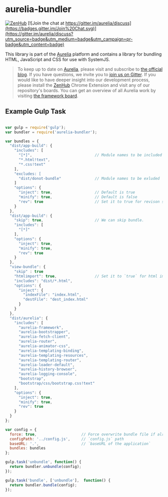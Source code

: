 # aurelia-bundler

[![ZenHub](https://raw.githubusercontent.com/ZenHubIO/support/master/zenhub-badge.png)](https://zenhub.io)
[![Join the chat at https://gitter.im/aurelia/discuss](https://badges.gitter.im/Join%20Chat.svg)](https://gitter.im/aurelia/discuss?utm_source=badge&utm_medium=badge&utm_campaign=pr-badge&utm_content=badge)

This library is part of the [Aurelia](http://www.aurelia.io/) platform and contains a library for bundling HTML, JavaScript and CSS for use with SystemJS.

> To keep up to date on [Aurelia](http://www.aurelia.io/), please visit and subscribe to [the official blog](http://blog.durandal.io/). If you have questions, we invite you to [join us on Gitter](https://gitter.im/aurelia/discuss). If you would like to have deeper insight into our development process, please install the [ZenHub](https://zenhub.io) Chrome Extension and visit any of our repository's boards. You can get an overview of all Aurelia work by visiting [the framework board](https://github.com/aurelia/framework#boards).

## Example Gulp Task  

```javascript

var gulp = require('gulp');
var bundler = require('aurelia-bundler');

var bundles = {
  "dist/app-build": {
    "includes": [
      "[*]",                            // Module names to be included in the bundle. May be a pattern too. eg. `*`, `**/**/*`, `[*]`
      "*.html!text",
      "*.css!text"
    ],
    "excludes: [
      "dist/donot-bundle"               // Module names to be exluded
    ]
    "options": {
      "inject": true,                   // Default is true
      "minify": true,                   // Default is false
      "rev": true                       // Set it to true for revison suport. Default is false
    }
  },
  "dist/app-build": {
    "skip": true,                       // We can skip bundle. 
    "includes": [
      "[*]"
    ],
    "options": {
      "inject": true,
      "minify": true,
      "rev": true
    }
  },
  "view-bundle": {
    "skip" : true
    "htmlimport": true,                 // Set it to `true` for html import based view bundle.
    "includes": "dist/*.html",
    "options": {
      "inject": {
        "indexFile": "index.html",
        "destFile": "dest_index.html"
      }
    }
  },
  "dist/aurelia": {
    "includes": [
      "aurelia-framework",
      "aurelia-bootstrapper",
      "aurelia-fetch-client",
      "aurelia-router",
      "aurelia-animator-css",
      "aurelia-templating-binding",
      "aurelia-templating-resources",
      "aurelia-templating-router",
      "aurelia-loader-default",
      "aurelia-history-browser",
      "aurelia-logging-console",
      "bootstrap",
      "bootstrap/css/bootstrap.css!text"
    ],
    "options": {
      "inject": true,
      "minify": true,
      "rev": true
    }
  }
};

var config = {
  force: true,                    // Force overwrite bundle file if already exists. Default false
  configPath: '../config.js',     // `config.js` path
  baseURL: '.',                   // `baseURL of the application` 
  bundles: bundles
};

gulp.task('unbundle', function() {
  return bundler.unbundle(config);
});

gulp.task('bundle', ['unbundle'],  function() {
  return bundler.bundle(config);
});

```
